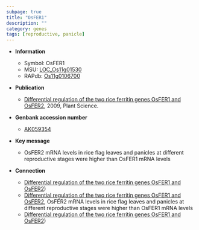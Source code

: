 ```yaml
---
subpage: true
title: "OsFER1"
description: ""
category: genes
tags: [reproductive, panicle]
---
```


* **Information**  
    + Symbol: OsFER1  
    + MSU: [LOC_Os11g01530](http://rice.plantbiology.msu.edu/cgi-bin/ORF_infopage.cgi?orf=LOC_Os11g01530)  
    + RAPdb: [Os11g0106700](http://rapdb.dna.affrc.go.jp/viewer/gbrowse_details/irgsp1?name=Os11g0106700)  

* **Publication**  
    + [Differential regulation of the two rice ferritin genes OsFER1 and OsFER2](http://www.ncbi.nlm.nih.gov/pubmed?term=Differential+regulation+of+the+two+rice+ferritin+genes+OsFER1+and+OsFER2%5BTitle%5D), 2009, Plant Science.

* **Genbank accession number**  
    + [AK059354](http://www.ncbi.nlm.nih.gov/nuccore/AK059354)

* **Key message**  
    + OsFER2 mRNA levels in rice flag leaves and panicles at different reproductive stages were higher than OsFER1 mRNA levels

* **Connection**  
    + [Differential regulation of the two rice ferritin genes OsFER1 and OsFER2](OsFER1+and+OsFER2))
    + [Differential regulation of the two rice ferritin genes OsFER1 and OsFER2](http://www.ncbi.nlm.nih.gov/pubmed?term=Differential+regulation+of+the+two+rice+ferritin+genes+OsFER1+and+OsFER2%5BTitle%5D), OsFER2 mRNA levels in rice flag leaves and panicles at different reproductive stages were higher than OsFER1 mRNA levels
    + [Differential regulation of the two rice ferritin genes OsFER1 and OsFER2](OsFER1+and+OsFER2))



